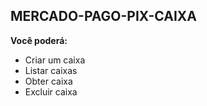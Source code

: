 ## MERCADO-PAGO-PIX-CAIXA

<b>Você poderá:</b><br>

- Criar um caixa<br>
- Listar caixas<br>
- Obter caixa<br>
- Excluir caixa<br>
